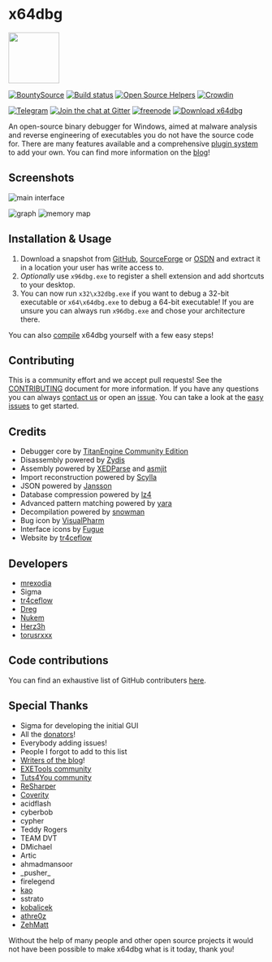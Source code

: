 # x64dbg

<img width="100" src="https://github.com/x64dbg/x64dbg/raw/development/src/bug_black.png"/>

[![BountySource](https://www.bountysource.com/badge/team?team_id=18188&style=raised)](https://www.bountysource.com/teams/x64dbg?utm_source=x64dbg&utm_medium=shield&utm_campaign=raised) [![Build status](https://ci.appveyor.com/api/projects/status/h1j489qa1mx67e0h?svg=true)](https://ci.appveyor.com/project/mrexodia/x64dbg) [![Open Source Helpers](https://www.codetriage.com/x64dbg/x64dbg/badges/users.svg)](https://www.codetriage.com/x64dbg/x64dbg) [![Crowdin](https://d322cqt584bo4o.cloudfront.net/x64dbg/localized.svg)](http://translate.x64dbg.com)

[![Telegram](https://img.shields.io/badge/chat-%20on%20Telegram-blue.svg)](http://telegram.x64dbg.com) [![Join the chat at Gitter](https://badges.gitter.im/x64dbg/x64dbg.svg)](http://gitter.x64dbg.com) [![freenode](https://img.shields.io/badge/chat-%20on%20freenode-brightgreen.svg)](http://webchat.freenode.net/?channels=x64dbg) [![Download x64dbg](https://img.shields.io/sourceforge/dm/x64dbg.svg)](https://sourceforge.net/projects/x64dbg/files/latest/download)

An open-source binary debugger for Windows, aimed at malware analysis and reverse engineering of executables you do not have the source code for. There are many features available and a comprehensive [plugin system](http://plugins.x64dbg.com) to add your own. You can find more information on the [blog](https://x64dbg.com/blog)!

## Screenshots

![main interface](https://i.imgur.com/V2f5AP9.png)

![graph](https://i.imgur.com/gVjzntJ.png) ![memory map](https://i.imgur.com/cLJwTjY.png)

## Installation & Usage

1. Download a snapshot from [GitHub](https://github.com/x64dbg/x64dbg/releases), [SourceForge](https://sourceforge.net/projects/x64dbg/files/snapshots) or [OSDN](https://osdn.net/projects/x64dbg) and extract it in a location your user has write access to.
2. _Optionally_ use `x96dbg.exe` to register a shell extension and add shortcuts to your desktop.
3. You can now run `x32\x32dbg.exe` if you want to debug a 32-bit executable or `x64\x64dbg.exe` to debug a 64-bit executable! If you are unsure you can always run `x96dbg.exe` and chose your architecture there.

You can also [compile](https://github.com/x64dbg/x64dbg/wiki/Compiling-the-whole-project) x64dbg yourself with a few easy steps!

## Contributing

This is a community effort and we accept pull requests! See the [CONTRIBUTING](https://github.com/x64dbg/x64dbg/blob/development/CONTRIBUTING.md) document for more information. If you have any questions you can always [contact us](https://x64dbg.com/#contact) or open an [issue](https://github.com/x64dbg/x64dbg/issues). You can take a look at the [easy issues](https://github.com/x64dbg/x64dbg/issues?q=is%3Aissue+is%3Aopen+label%3Aeasy) to get started.

## Credits

- Debugger core by [TitanEngine Community Edition](https://bitbucket.org/titanengineupdate/titanengine-update)
- Disassembly powered by [Zydis](https://zydis.re)
- Assembly powered by [XEDParse](https://github.com/x64dbg/XEDParse) and [asmjit](https://github.com/asmjit)
- Import reconstruction powered by [Scylla](https://github.com/NtQuery/Scylla)
- JSON powered by [Jansson](http://www.digip.org/jansson)
- Database compression powered by [lz4](https://bitbucket.org/mrexodia/lz4)
- Advanced pattern matching powered by [yara](http://virustotal.github.io/yara)
- Decompilation powered by [snowman](https://derevenets.com)
- Bug icon by [VisualPharm](http://www.visualpharm.com)
- Interface icons by [Fugue](http://p.yusukekamiyamane.com)
- Website by [tr4ceflow](http://tr4ceflow.com)

## Developers

- [mrexodia](https://github.com/mrexodia)
- Sigma
- [tr4ceflow](http://blog.tr4ceflow.com)
- [Dreg](http://www.fr33project.org)
- [Nukem](https://github.com/Nukem9)
- [Herz3h](https://github.com/Herz3h)
- [torusrxxx](https://github.com/torusrxxx)

## Code contributions

You can find an exhaustive list of GitHub contributers [here](https://github.com/x64dbg/x64dbg/graphs/contributors).

## Special Thanks

- Sigma for developing the initial GUI
- All the [donators](https://www.bountysource.com/teams/x64dbg/backers)!
- Everybody adding issues!
- People I forgot to add to this list
- [Writers of the blog](https://x64dbg.com/blog/2016/07/09/Looking-for-writers.html)!
- [EXETools community](http://forum.exetools.com)
- [Tuts4You community](http://forum.tuts4you.com)
- [ReSharper](https://www.jetbrains.com/resharper)
- [Coverity](http://www.coverity.com)
- acidflash
- cyberbob
- cypher
- Teddy Rogers
- TEAM DVT
- DMichael
- Artic
- ahmadmansoor
- \_pusher\_
- firelegend
- [kao](http://lifeinhex.com)
- sstrato
- [kobalicek](https://github.com/kobalicek)
- [athre0z](https://github.com/athre0z)
- [ZehMatt](https://github.com/ZehMatt)

Without the help of many people and other open source projects it would not have been possible to make x64dbg what is it today, thank you!
